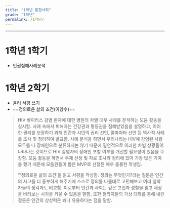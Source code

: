 ```yaml
---
title: "1학년 통합사회"
grade: "1학년"
permalink: /1학년/
---
```


---

# 1학년 1학기

- 인권침해사례분석

# 1학년 2학기

- 윤리 서평 쓰기
- ==정의로운 삶의 조건(이양수)==

> HIV 바이러스 감염 환자에 대한 병원의 차별 대우 사례를 분석하는 모둠 활동을 실시함. 사례 속에서 피해자는 건강권과 평등권을 침해받았음을 설명하고, 이러한 권리를 보장하기 위해 인간과 시민의 권리 선언, 알마아타 선언 등 역사적 사례를 조사 및 정리하여 발표함. 사례 분석을 하면서 우리나라는 HIV에 감염된 사람 모두를 다 장애인으로 분류하지는 않기 때문에 필연적으로 이러한 차별 상황들이 나타나는 것이므로 HIV 감염자의 장애인 포함 여부를 개선할 필요성이 있음을 주장함. 모둠 활동을 하면서 주제 선정 및 자료 조사와 정리에 있어 가장 많은 기여를 했기 때문에 모둠원들이 뽑은 MVP로 선정된 매우 훌륭한 학생임.
>
> "‘정의로운 삶의 조건’을 읽고 서평을 작성함. 정의는 무엇인가?라는 질문은 인간의 사고를 더 풍부하게 해주기에 스스로 정의를 나름대로 고민해보고 여러 철학자들의 생각과도 비교함. 이로부터 인간과 사회는 깊은 고민과 성찰을 얻고 세상을 바라보는 시각을 키울 수 있음을 말함. 또한 철학자들의 가상 대화를 통해 내린 결론은 인간의 상상력은 꽤나 유용하다는 점을 말함.
